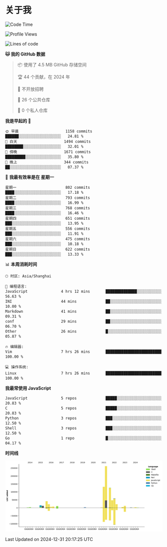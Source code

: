 # 关于我

<!--START_SECTION:waka-->
![Code Time](http://img.shields.io/badge/Code%20Time-898%20hrs%2044%20mins-blue)

![Profile Views](http://img.shields.io/badge/%E4%B8%AA%E4%BA%BA%E8%B5%84%E6%96%99%E8%A7%82%E7%9C%8B%E6%AC%A1%E6%95%B0-1-blue)

![Lines of code](https://img.shields.io/badge/%E4%BB%8E%E3%80%8CHello%20World%E3%80%8D%E8%B5%B7%E6%88%91%E5%B7%B2%E7%BB%8F%E5%86%99%E4%BA%86-789.1%20thousand%20%E8%A1%8C%E4%BB%A3%E7%A0%81-blue)

**🐱 我的 GitHub 数据** 

> 📦  使用了 4.5 MB GitHub 存储空间 
 > 
> 🏆 44 个贡献，在 2024 年
 > 
> 🚫 不开放招聘
 > 
> 📜 26 个公共仓库 
 > 
> 🔑 0 个私人仓库 
 > 
**我是早起的 🐤** 

```text
🌞 早晨                     1158 commits        ██████░░░░░░░░░░░░░░░░░░░   24.81 % 
🌆 白天                     1494 commits        ████████░░░░░░░░░░░░░░░░░   32.01 % 
🌃 傍晚                     1671 commits        █████████░░░░░░░░░░░░░░░░   35.80 % 
🌙 晚上                     344 commits         ██░░░░░░░░░░░░░░░░░░░░░░░   07.37 % 
```
📅 **我最有效率是在 星期一** 

```text
星期一                      802 commits         ████░░░░░░░░░░░░░░░░░░░░░   17.18 % 
星期二                      793 commits         ████░░░░░░░░░░░░░░░░░░░░░   16.99 % 
星期三                      768 commits         ████░░░░░░░░░░░░░░░░░░░░░   16.46 % 
星期四                      651 commits         ███░░░░░░░░░░░░░░░░░░░░░░   13.95 % 
星期五                      556 commits         ███░░░░░░░░░░░░░░░░░░░░░░   11.91 % 
星期六                      475 commits         ███░░░░░░░░░░░░░░░░░░░░░░   10.18 % 
星期日                      622 commits         ███░░░░░░░░░░░░░░░░░░░░░░   13.33 % 
```


📊 **本周消耗时间** 

```text
🕑︎ 时区: Asia/Shanghai

💬 编程语言: 
JavaScript               4 hrs 12 mins       ██████████████░░░░░░░░░░░   56.63 % 
INI                      44 mins             ██░░░░░░░░░░░░░░░░░░░░░░░   10.00 % 
Markdown                 41 mins             ██░░░░░░░░░░░░░░░░░░░░░░░   09.31 % 
conf                     29 mins             ██░░░░░░░░░░░░░░░░░░░░░░░   06.70 % 
Other                    26 mins             █░░░░░░░░░░░░░░░░░░░░░░░░   05.87 % 

🔥 编辑器: 
Vim                      7 hrs 26 mins       █████████████████████████   100.00 % 

💻 操作系统: 
Linux                    7 hrs 26 mins       █████████████████████████   100.00 % 
```

**我最常使用 JavaScript** 

```text
JavaScript               5 repos             █████░░░░░░░░░░░░░░░░░░░░   20.83 % 
C                        5 repos             █████░░░░░░░░░░░░░░░░░░░░   20.83 % 
Python                   3 repos             ███░░░░░░░░░░░░░░░░░░░░░░   12.50 % 
Shell                    3 repos             ███░░░░░░░░░░░░░░░░░░░░░░   12.50 % 
Go                       1 repo              █░░░░░░░░░░░░░░░░░░░░░░░░   04.17 % 
```



**时间线**

![Lines of Code chart](https://raw.githubusercontent.com/Arondight/Arondight/master/assets/bar_graph.png)


 Last Updated on 2024-12-31 20:17:25 UTC
<!--END_SECTION:waka-->

